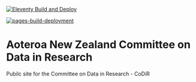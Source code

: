 
[![Eleventy Build and Deploy](https://github.com/dir-aotearoa/dir-aotearoa.github.io/actions/workflows/eleventy_build.yml/badge.svg?branch=master&event=push)](https://github.com/dir-aotearoa/dir-aotearoa.github.io/actions/workflows/eleventy_build.yml)


[![pages-build-deployment](https://github.com/dir-aotearoa/dir-aotearoa.github.io/actions/workflows/pages/pages-build-deployment/badge.svg?branch=master)](https://github.com/dir-aotearoa/dir-aotearoa.github.io/actions/workflows/pages/pages-build-deployment)


# Aoteroa New Zealand Committee on Data in Research

Pubilc site for the Committee on Data in Research - CoDiR

